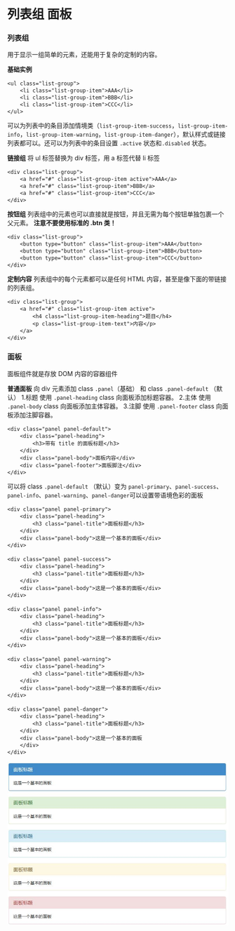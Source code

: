 列表组 面板
===================
###  列表组
用于显示一组简单的元素，还能用于复杂的定制的内容。

**基础实例**


    <ul class="list-group">
        <li class="list-group-item">AAA</li>
        <li class="list-group-item">BBB</li>
        <li class="list-group-item">CCC</li>
    </ul>
可以为列表中的条目添加情境类（`list-group-item-success`，`list-group-item-info`，`list-group-item-warning`，`list-group-item-danger`），默认样式或链接列表都可以。还可以为列表中的条目设置 `.active` 状态和`.disabled` 状态。

**链接组**
将 ul 标签替换为 div 标签，用 a 标签代替 li 标签

    <div class="list-group">
        <a href="#" class="list-group-item active">AAA</a>
        <a href="#" class="list-group-item">BBB</a>
        <a href="#" class="list-group-item">CCC</a>
    </div>
**按钮组**
列表组中的元素也可以直接就是按钮，并且无需为每个按钮单独包裹一个父元素。
**注意不要使用标准的 .btn 类！**

    <div class="list-group">
        <button type="button" class="list-group-item">AAA</button>
        <button type="button" class="list-group-item">BBB</button>
        <button type="button" class="list-group-item">CCC</button>
    </div>
**定制内容**
列表组中的每个元素都可以是任何 HTML 内容，甚至是像下面的带链接的列表组。

    <div class="list-group">
        <a href="#" class="list-group-item active">
            <h4 class="list-group-item-heading">题目</h4>
            <p class="list-group-item-text">内容</p>
        </a>
    </div>
###  面板
面板组件就是存放 DOM 内容的容器组件

**普通面板**
向 div 元素添加 class `.panel`（基础） 和 class `.panel-default` （默认）
1.标题
使用 `.panel-heading` class 向面板添加标题容器。
2.主体
使用 `.panel-body` class 向面板添加主体容器。
3.注脚
使用 `.panel-footer` class 向面板添加注脚容器。

    <div class="panel panel-default">
    	<div class="panel-heading">
    		<h3>带有 title 的面板标题</h3>
    	</div>
    	<div class="panel-body">面板内容</div>
    	<div class="panel-footer">面板脚注</div>
    </div>



可以将 class `.panel-default` （默认）变为 `panel-primary`、`panel-success`、`panel-info`、`panel-warning`、`panel-danger`可以设置带语境色彩的面板

    <div class="panel panel-primary">
        <div class="panel-heading">
            <h3 class="panel-title">面板标题</h3>
        </div>
        <div class="panel-body">这是一个基本的面板</div>
    </div>

    <div class="panel panel-success">
        <div class="panel-heading">
            <h3 class="panel-title">面板标题</h3>
        </div>
        <div class="panel-body">这是一个基本的面板</div>
    </div>

    <div class="panel panel-info">
        <div class="panel-heading">
            <h3 class="panel-title">面板标题</h3>
        </div>
        <div class="panel-body">这是一个基本的面板</div>
    </div>

    <div class="panel panel-warning">
        <div class="panel-heading">
            <h3 class="panel-title">面板标题</h3>
        </div>
        <div class="panel-body">这是一个基本的面板</div>
    </div>

    <div class="panel panel-danger">
        <div class="panel-heading">
            <h3 class="panel-title">面板标题</h3>
        </div>
        <div class="panel-body">这是一个基本的面板
        </div>
    </div>
![](./相关文件/13.1.JPG)